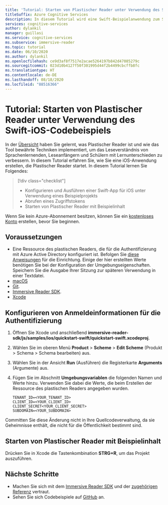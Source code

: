 ```yaml
---
title: 'Tutorial: Starten von Plastischer Reader unter Verwendung des Swift-iOS-Codebeispiels'
titleSuffix: Azure Cognitive Services
description: In diesem Tutorial wird eine Swift-Beispielanwendung zum Starten von Plastischer Reader konfiguriert und ausgeführt.
services: cognitive-services
author: dylankil
manager: guillasi
ms.service: cognitive-services
ms.subservice: immersive-reader
ms.topic: tutorial
ms.date: 06/10/2020
ms.author: dylankil
ms.openlocfilehash: ce9d3af8f7517e2acae5264197b842d47085279c
ms.sourcegitcommit: 023d10b4127f50f301995d44f2b4499cbcffb8fc
ms.translationtype: HT
ms.contentlocale: de-DE
ms.lasthandoff: 08/18/2020
ms.locfileid: "88516366"
---
```

# <a name="tutorial-start-the-immersive-reader-using-the-swift-ios-code-sample"></a>Tutorial: Starten von Plastischer Reader unter Verwendung des Swift-iOS-Codebeispiels

In der [Übersicht](./overview.md) haben Sie gelernt, was Plastischer Reader ist und wie das Tool bewährte Techniken implementiert, um das Leseverständnis von Sprachenlernenden, Leseanfängern und Schülern mit Lernunterschieden zu verbessern. In diesem Tutorial erfahren Sie, wie Sie eine iOS-Anwendung erstellen, die Plastischer Reader startet. In diesem Tutorial lernen Sie Folgendes:

> [!div class="checklist"]
> * Konfigurieren und Ausführen einer Swift-App für iOS unter Verwendung eines Beispielprojekts
> * Abrufen eines Zugriffstokens
> * Starten von Plastischer Reader mit Beispielinhalt

Wenn Sie kein Azure-Abonnement besitzen, können Sie ein [kostenloses Konto](https://azure.microsoft.com/free/cognitive-services/) erstellen, bevor Sie beginnen.

## <a name="prerequisites"></a>Voraussetzungen

* Eine Ressource des plastischen Readers, die für die Authentifizierung mit Azure Active Directory konfiguriert ist. Befolgen Sie [diese Anweisungen](./how-to-create-immersive-reader.md) für die Einrichtung. Einige der hier erstellten Werte benötigen Sie bei der Konfiguration der Umgebungseigenschaften. Speichern Sie die Ausgabe Ihrer Sitzung zur späteren Verwendung in einer Textdatei.
* [macOS](https://www.apple.com/macos)
* [Git](https://git-scm.com/).
* [Immersive Reader SDK](https://github.com/microsoft/immersive-reader-sdk).
* [Xcode](https://apps.apple.com/us/app/xcode/id497799835?mt=12)

## <a name="configure-authentication-credentials"></a>Konfigurieren von Anmeldeinformationen für die Authentifizierung

1. Öffnen Sie Xcode und anschließend **immersive-reader-sdk/js/samples/ios/quickstart-swift/quickstart-swift.xcodeproj**.
1. Wählen Sie im oberen Menü **Product** > **Scheme** > **Edit Scheme** (Produkt > Schema > Schema bearbeiten) aus.
1. Wählen Sie in der Ansicht **Run** (Ausführen) die Registerkarte **Arguments** (Argumente) aus.
1. Fügen Sie im Abschnitt **Umgebungsvariablen** die folgenden Namen und Werte hinzu. Verwenden Sie dabei die Werte, die beim Erstellen der Ressource des plastischen Readers angegeben wurden.

    ```text
    TENANT_ID=<YOUR_TENANT_ID>
    CLIENT_ID=<YOUR_CLIENT_ID>
    CLIENT_SECRET<YOUR_CLIENT_SECRET>
    SUBDOMAIN=<YOUR_SUBDOMAIN>
    ```

Committen Sie diese Änderung nicht in Ihre Quellcodeverwaltung, da sie Geheimnisse enthält, die nicht für die Öffentlichkeit bestimmt sind.

## <a name="start-the-immersive-reader-with-sample-content"></a>Starten von Plastischer Reader mit Beispielinhalt

Drücken Sie in Xcode die Tastenkombination **STRG+R**, um das Projekt auszuführen.

## <a name="next-steps"></a>Nächste Schritte

* Machen Sie sich mit dem [Immersive Reader SDK](https://github.com/microsoft/immersive-reader-sdk) und der [zugehörigen Referenz](./reference.md) vertraut.
* Sehen Sie sich Codebeispiele auf [GitHub](https://github.com/microsoft/immersive-reader-sdk/tree/master/js/samples/) an.

